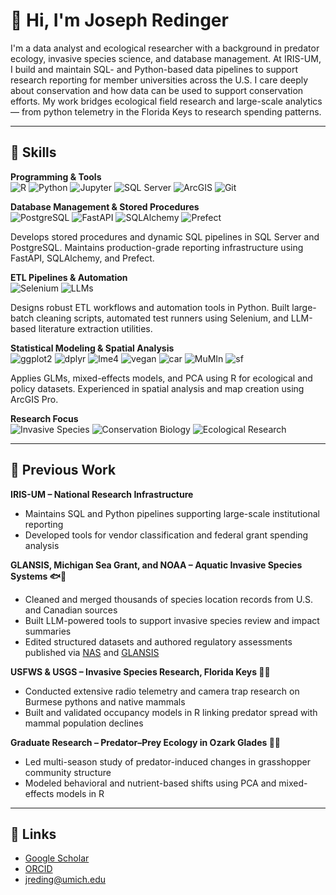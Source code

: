 # 👋 Hi, I'm Joseph Redinger

I'm a data analyst and ecological researcher with a background in predator ecology, invasive species science, and database management. At IRIS-UM, I build and maintain SQL- and Python-based data pipelines to support research reporting for member universities across the U.S. I care deeply about conservation and how data can be used to support conservation efforts. My work bridges ecological field research and large-scale analytics — from python telemetry in the Florida Keys to research spending patterns.

---

## 🧠 Skills
**Programming & Tools**  
![R](https://img.shields.io/badge/-R-276DC3?logo=r&logoColor=white)
![Python](https://img.shields.io/badge/-Python-333?logo=python&logoColor=white)
![Jupyter](https://img.shields.io/badge/-Jupyter-F37626?logo=jupyter&logoColor=white)
![SQL Server](https://img.shields.io/badge/SQL_Server-CC2927?logo=microsoftsqlserver&logoColor=white)
![ArcGIS](https://img.shields.io/badge/ArcGIS-3776AB?style=flat&labelColor=black)
![Git](https://img.shields.io/badge/-Git-F05032?logo=git&logoColor=white)

**Database Management & Stored Procedures**  
![PostgreSQL](https://img.shields.io/badge/PostgreSQL-336791?logo=postgresql&logoColor=white)
![FastAPI](https://img.shields.io/badge/FastAPI-009688?logo=fastapi&logoColor=white)
![SQLAlchemy](https://img.shields.io/badge/SQLAlchemy-E44D27?logo=python&logoColor=white)
![Prefect](https://img.shields.io/badge/Prefect-212121?logo=prefect&logoColor=white)


Develops stored procedures and dynamic SQL pipelines in SQL Server and PostgreSQL. Maintains production-grade reporting infrastructure using FastAPI, SQLAlchemy, and Prefect.

**ETL Pipelines & Automation**  
![Selenium](https://img.shields.io/badge/Selenium-43B02A?logo=selenium&logoColor=white)
![LLMs](https://img.shields.io/badge/Large_Language_Models-grey?style=flat)
  
Designs robust ETL workflows and automation tools in Python. Built large-batch cleaning scripts, automated test runners using Selenium, and LLM-based literature extraction utilities.

**Statistical Modeling & Spatial Analysis**  
![ggplot2](https://img.shields.io/badge/ggplot2-grey?style=flat)
![dplyr](https://img.shields.io/badge/dplyr-grey?style=flat)
![lme4](https://img.shields.io/badge/lme4-grey?style=flat)
![vegan](https://img.shields.io/badge/vegan-grey?style=flat)
![car](https://img.shields.io/badge/car-grey?style=flat)
![MuMIn](https://img.shields.io/badge/MuMIn-grey?style=flat)
![sf](https://img.shields.io/badge/sf-grey?style=flat)

Applies GLMs, mixed-effects models, and PCA using R for ecological and policy datasets. Experienced in spatial analysis and map creation using ArcGIS Pro.

**Research Focus**  
![Invasive Species](https://img.shields.io/badge/Invasive_Species-olive)
![Conservation Biology](https://img.shields.io/badge/Conservation_Biology-teal)
![Ecological Research](https://img.shields.io/badge/Ecology-forestgreen)


---

## 🐾 Previous Work

**IRIS-UM – National Research Infrastructure**  
- Maintains SQL and Python pipelines supporting large-scale institutional reporting  
- Developed tools for vendor classification and federal grant spending analysis  

**GLANSIS, Michigan Sea Grant, and NOAA – Aquatic Invasive Species Systems 🐟🌿**  
- Cleaned and merged thousands of species location records from U.S. and Canadian sources  
- Built LLM-powered tools to support invasive species review and impact summaries  
- Edited structured datasets and authored regulatory assessments published via [NAS](https://nas.er.usgs.gov) and [GLANSIS](https://www.glerl.noaa.gov/glansis/)

**USFWS & USGS – Invasive Species Research, Florida Keys 🐍🦝**  

- Conducted extensive radio telemetry and camera trap research on Burmese pythons and native mammals  
- Built and validated occupancy models in R linking predator spread with mammal population declines  

**Graduate Research – Predator–Prey Ecology in Ozark Glades 🦎🦗**   
- Led multi-season study of predator-induced changes in grasshopper community structure  
- Modeled behavioral and nutrient-based shifts using PCA and mixed-effects models in R  


---

## 🔗 Links

- [Google Scholar](https://scholar.google.com/citations?user=FRzw2GwAAAAJ&hl=en)  
- [ORCID](https://orcid.org/0009-0006-4347-8049)  
- jreding@umich.edu


